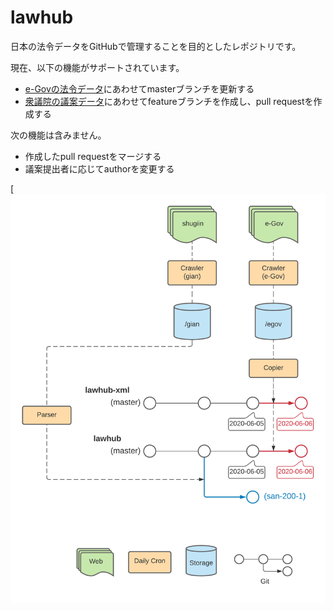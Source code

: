 # lawhub
日本の法令データをGitHubで管理することを目的としたレポジトリです。


現在、以下の機能がサポートされています。
* [e-Govの法令データ](https://elaws.e-gov.go.jp/download/lawdownload.html)にあわせてmasterブランチを更新する
* [衆議院の議案データ](http://www.shugiin.go.jp/internet/itdb_gian.nsf/html/gian/menu.htm)にあわせてfeatureブランチを作成し、pull requestを作成する

次の機能は含みません。
* 作成したpull requestをマージする
* 議案提出者に応じてauthorを変更する

[![diagram](diagram.png)
